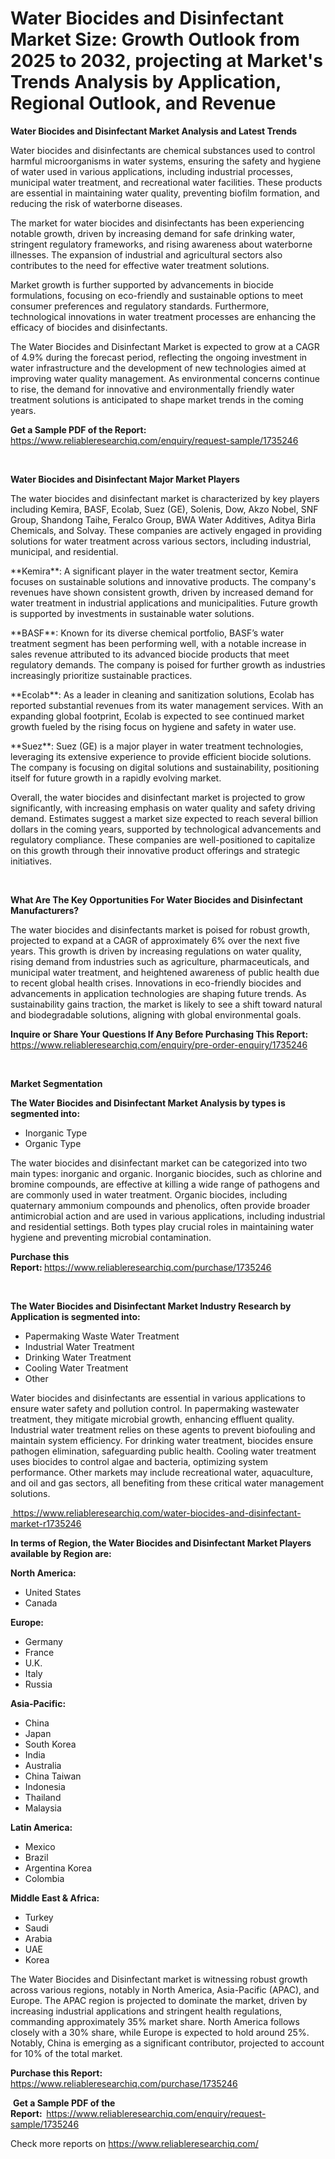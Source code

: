 <p><h1>Water Biocides and Disinfectant Market Size: Growth Outlook from 2025 to 2032, projecting at Market's Trends Analysis by Application, Regional Outlook, and Revenue</h1></p><p><strong>Water Biocides and Disinfectant Market Analysis and Latest Trends</strong></p>
<p><p>Water biocides and disinfectants are chemical substances used to control harmful microorganisms in water systems, ensuring the safety and hygiene of water used in various applications, including industrial processes, municipal water treatment, and recreational water facilities. These products are essential in maintaining water quality, preventing biofilm formation, and reducing the risk of waterborne diseases.</p><p>The market for water biocides and disinfectants has been experiencing notable growth, driven by increasing demand for safe drinking water, stringent regulatory frameworks, and rising awareness about waterborne illnesses. The expansion of industrial and agricultural sectors also contributes to the need for effective water treatment solutions.</p><p>Market growth is further supported by advancements in biocide formulations, focusing on eco-friendly and sustainable options to meet consumer preferences and regulatory standards. Furthermore, technological innovations in water treatment processes are enhancing the efficacy of biocides and disinfectants.</p><p>The Water Biocides and Disinfectant Market is expected to grow at a CAGR of 4.9% during the forecast period, reflecting the ongoing investment in water infrastructure and the development of new technologies aimed at improving water quality management. As environmental concerns continue to rise, the demand for innovative and environmentally friendly water treatment solutions is anticipated to shape market trends in the coming years.</p></p>
<p><strong>Get a Sample PDF of the Report:&nbsp;</strong> <a href="https://www.reliableresearchiq.com/enquiry/request-sample/1735246?utm_campaign=2927&utm_medium=2&utm_source=Github&utm_content=ia&utm_term=25032025&utm_id=water-biocides-and-disinfectant">https://www.reliableresearchiq.com/enquiry/request-sample/1735246</a></p>
<p>&nbsp;</p>
<p><strong>Water Biocides and Disinfectant Major Market Players</strong></p>
<p><p>The water biocides and disinfectant market is characterized by key players including Kemira, BASF, Ecolab, Suez (GE), Solenis, Dow, Akzo Nobel, SNF Group, Shandong Taihe, Feralco Group, BWA Water Additives, Aditya Birla Chemicals, and Solvay. These companies are actively engaged in providing solutions for water treatment across various sectors, including industrial, municipal, and residential.</p><p>**Kemira**: A significant player in the water treatment sector, Kemira focuses on sustainable solutions and innovative products. The company's revenues have shown consistent growth, driven by increased demand for water treatment in industrial applications and municipalities. Future growth is supported by investments in sustainable water solutions.</p><p>**BASF**: Known for its diverse chemical portfolio, BASF’s water treatment segment has been performing well, with a notable increase in sales revenue attributed to its advanced biocide products that meet regulatory demands. The company is poised for further growth as industries increasingly prioritize sustainable practices.</p><p>**Ecolab**: As a leader in cleaning and sanitization solutions, Ecolab has reported substantial revenues from its water management services. With an expanding global footprint, Ecolab is expected to see continued market growth fueled by the rising focus on hygiene and safety in water use.</p><p>**Suez**: Suez (GE) is a major player in water treatment technologies, leveraging its extensive experience to provide efficient biocide solutions. The company is focusing on digital solutions and sustainability, positioning itself for future growth in a rapidly evolving market.</p><p>Overall, the water biocides and disinfectant market is projected to grow significantly, with increasing emphasis on water quality and safety driving demand. Estimates suggest a market size expected to reach several billion dollars in the coming years, supported by technological advancements and regulatory compliance. These companies are well-positioned to capitalize on this growth through their innovative product offerings and strategic initiatives.</p></p>
<p>&nbsp;</p>
<p><strong>What Are The Key Opportunities For Water Biocides and Disinfectant Manufacturers?</strong></p>
<p><p>The water biocides and disinfectants market is poised for robust growth, projected to expand at a CAGR of approximately 6% over the next five years. This growth is driven by increasing regulations on water quality, rising demand from industries such as agriculture, pharmaceuticals, and municipal water treatment, and heightened awareness of public health due to recent global health crises. Innovations in eco-friendly biocides and advancements in application technologies are shaping future trends. As sustainability gains traction, the market is likely to see a shift toward natural and biodegradable solutions, aligning with global environmental goals.</p></p>
<p><strong>Inquire or Share Your Questions If Any Before Purchasing This Report:</strong> <a href="https://www.reliableresearchiq.com/enquiry/pre-order-enquiry/1735246?utm_campaign=2927&utm_medium=2&utm_source=Github&utm_content=ia&utm_term=25032025&utm_id=water-biocides-and-disinfectant">https://www.reliableresearchiq.com/enquiry/pre-order-enquiry/1735246</a></p>
<p>&nbsp;</p>
<p><strong>Market Segmentation</strong></p>
<p><strong>The Water Biocides and Disinfectant Market Analysis by types is segmented into:</strong></p>
<p><ul><li>Inorganic Type</li><li>Organic Type</li></ul></p>
<p><p>The water biocides and disinfectant market can be categorized into two main types: inorganic and organic. Inorganic biocides, such as chlorine and bromine compounds, are effective at killing a wide range of pathogens and are commonly used in water treatment. Organic biocides, including quaternary ammonium compounds and phenolics, often provide broader antimicrobial action and are used in various applications, including industrial and residential settings. Both types play crucial roles in maintaining water hygiene and preventing microbial contamination.</p></p>
<p><strong>Purchase this Report:&nbsp;</strong><a href="https://www.reliableresearchiq.com/purchase/1735246?utm_campaign=2927&utm_medium=2&utm_source=Github&utm_content=ia&utm_term=25032025&utm_id=water-biocides-and-disinfectant">https://www.reliableresearchiq.com/purchase/1735246</a></p>
<p>&nbsp;</p>
<p><strong>The Water Biocides and Disinfectant Market Industry Research by Application is segmented into:</strong></p>
<p><ul><li>Papermaking Waste Water Treatment</li><li>Industrial Water Treatment</li><li>Drinking Water Treatment</li><li>Cooling Water Treatment</li><li>Other</li></ul></p>
<p><p>Water biocides and disinfectants are essential in various applications to ensure water safety and pollution control. In papermaking wastewater treatment, they mitigate microbial growth, enhancing effluent quality. Industrial water treatment relies on these agents to prevent biofouling and maintain system efficiency. For drinking water treatment, biocides ensure pathogen elimination, safeguarding public health. Cooling water treatment uses biocides to control algae and bacteria, optimizing system performance. Other markets may include recreational water, aquaculture, and oil and gas sectors, all benefiting from these critical water management solutions.</p></p>
<p><a href="https://www.reliableresearchiq.com/water-biocides-and-disinfectant-market-r1735246?utm_campaign=2927&utm_medium=2&utm_source=Github&utm_content=ia&utm_term=25032025&utm_id=water-biocides-and-disinfectant">&nbsp;https://www.reliableresearchiq.com/water-biocides-and-disinfectant-market-r1735246</a></p>
<p><strong>In terms of Region, the Water Biocides and Disinfectant Market Players available by Region are:</strong></p>
<p>
    <p> <strong> North America: </strong>
        <ul>
            <li>United States</li>
            <li>Canada</li>
        </ul>
        </p> 
    <p> <strong> Europe: </strong>
        <ul>
            <li>Germany</li>
            <li>France</li>
            <li>U.K.</li>
            <li>Italy</li>
            <li>Russia</li>
        </ul>
        </p> 
    <p> <strong> Asia-Pacific: </strong>
        <ul>
            <li>China</li>
            <li>Japan</li>
            <li>South Korea</li>
            <li>India</li>
            <li>Australia</li>
            <li>China Taiwan</li>
            <li>Indonesia</li>
            <li>Thailand</li>
            <li>Malaysia</li>
        </ul>
        </p> 
    <p> <strong> Latin America: </strong>
        <ul>
            <li>Mexico</li>
            <li>Brazil</li>
            <li>Argentina Korea</li>
            <li>Colombia</li>
        </ul>
        </p> 
    <p> <strong> Middle East & Africa: </strong>
        <ul>
            <li>Turkey</li>
            <li>Saudi</li>
            <li>Arabia</li>
            <li>UAE</li>
            <li>Korea</li>
        </ul>
    </p>
    </p>
<p><p>The Water Biocides and Disinfectant market is witnessing robust growth across various regions, notably in North America, Asia-Pacific (APAC), and Europe. The APAC region is projected to dominate the market, driven by increasing industrial applications and stringent health regulations, commanding approximately 35% market share. North America follows closely with a 30% share, while Europe is expected to hold around 25%. Notably, China is emerging as a significant contributor, projected to account for 10% of the total market.</p></p>
<p><strong>Purchase this Report: </strong><a href="https://www.reliableresearchiq.com/purchase/1735246?utm_campaign=2927&utm_medium=2&utm_source=Github&utm_content=ia&utm_term=25032025&utm_id=water-biocides-and-disinfectant">https://www.reliableresearchiq.com/purchase/1735246</a></p>
<p>&nbsp;<strong>Get a Sample PDF of the Report:&nbsp;&nbsp;</strong><a href="https://www.reliableresearchiq.com/enquiry/request-sample/1735246?utm_campaign=2927&utm_medium=2&utm_source=Github&utm_content=ia&utm_term=25032025&utm_id=water-biocides-and-disinfectant">https://www.reliableresearchiq.com/enquiry/request-sample/1735246</a></p>
<p><strong></strong></p>
<p>Check more reports on <a href="https://www.reliableresearchiq.com/?utm_campaign=2927&utm_medium=2&utm_source=Github&utm_content=ia&utm_term=25032025&utm_id=water-biocides-and-disinfectant">https://www.reliableresearchiq.com/</a></p>